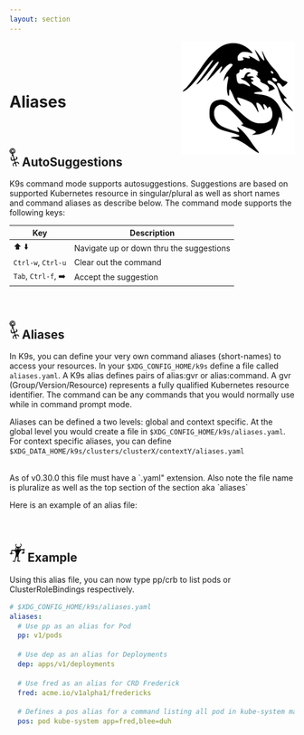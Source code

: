 ```yaml
---
layout: section
---
```


[<img src="/assets/sections/dragon_1.png" align="right" width="200" height="auto"/>](/)

<br/>
<br/>
<br/>

# Aliases

<br/>

## <img src="/assets/sections/overview.png" width="auto" height="32"/> AutoSuggestions

K9s command mode supports autosuggestions. Suggestions are based on supported Kubernetes resource in singular/plural as well as short names and command aliases as describe below. The command mode supports the following keys:

| Key                | Description                              |
| ------------------ | ---------------------------------------- |
| ⬆️ ⬇️                | Navigate up or down thru the suggestions |
| `Ctrl-w`, `Ctrl-u` | Clear out the command                    |
| `Tab`, `Ctrl-f`, ➡️ | Accept the suggestion                    |

<br/>

## <img src="/assets/sections/overview.png" width="auto" height="32"/> Aliases

In K9s, you can define your very own command aliases (short-names) to access your resources. In your `$XDG_CONFIG_HOME/k9s` define a file called `aliases.yaml`.
A K9s alias defines pairs of alias:gvr or alias:command. A gvr (Group/Version/Resource) represents a fully qualified Kubernetes resource identifier.
The command can be any commands that you would normally use while in command prompt mode.

Aliases can be defined a two levels: global and context specific. At the global level you would create a file in `$XDG_CONFIG_HOME/k9s/aliases.yaml`.
For context specific aliases, you can define `$XDG_DATA_HOME/k9s/clusters/clusterX/contextY/aliases.yaml`

<br/>
<div class="note">
  <i class="fas fa-skull"></i> As of v0.30.0 this file must have a `.yaml" extension. Also note the file name is pluralize as well as the top section of the section aka `aliases`
</div>

Here is an example of an alias file:

<br/>

## <img src="/assets/sections/examples.png" width="auto" height="32"/> Example

Using this alias file, you can now type pp/crb to list pods or ClusterRoleBindings respectively.

```yaml
# $XDG_CONFIG_HOME/k9s/aliases.yaml
aliases:
  # Use pp as an alias for Pod
  pp: v1/pods

  # Use dep as an alias for Deployments
  dep: apps/v1/deployments

  # Use fred as an alias for CRD Frederick
  fred: acme.io/v1alpha1/fredericks

  # Defines a pos alias for a command listing all pod in kube-system matching labels app=fred and blee=duh
  pos: pod kube-system app=fred,blee=duh
```
